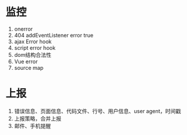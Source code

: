  监控
 =======
  1. onerror
  2. 404 addEventListener error true
  3. ajax Error hook
  4. script error hook
  5. dom结构合法性
  6. Vue error
  7. source map

上报
===========
  1. 错误信息、页面信息、代码文件、行号、用户信息、user agent，时间戳
  2. 上报策略，合并上报
  3. 邮件、手机提醒
